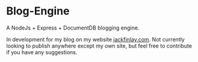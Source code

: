 # Blog-Engine
A NodeJs + Express + DocumentDB blogging engine.

In development for my blog on my website [jackfinlay.com](http://jackfinlay.com). Not currently looking to publish anywhere except my own site, but feel free to contribute if you have any suggestions.
